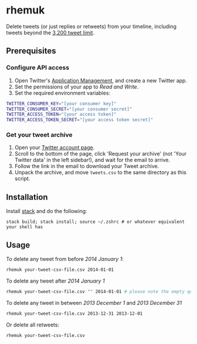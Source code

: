 # rhemuk

Delete tweets (or just replies or retweets) from your timeline, including tweets
beyond the [3,200 tweet limit](https://web.archive.org/web/20131019125213/https://dev.twitter.com/discussions/276).

## Prerequisites

### Configure API access

1. Open Twitter's [Application Management](https://apps.twitter.com/), and create
  a new Twitter app.
1. Set the permissions of your app to *Read and Write*.
1. Set the required environment variables:

```bash
TWITTER_CONSUMER_KEY="[your consumer key]"
TWITTER_CONSUMER_SECRET="[your consumer secret]"
TWITTER_ACCESS_TOKEN="[your access token]"
TWITTER_ACCESS_TOKEN_SECRET="[your access token secret]"
```

### Get your tweet archive

1. Open your [Twitter account page](https://twitter.com/settings/account).
1. Scroll to the bottom of the page, click 'Request your archive' (not 'Your Twitter
  data' in the left sidebar!), and wait for the email to arrive.
1. Follow the link in the email to download your Tweet archive.
1. Unpack the archive, and move `tweets.csv` to the same directory as this script.

## Installation

Install [stack](https://docs.haskellstack.org/en/stable/README/) and do the following:

```
stack build; stack install; source ~/.zshrc # or whatever equivalent your shell has
```

## Usage

To delete any tweet from before *2014 January 1*:

```bash
rhemuk your-tweet-csv-file.csv 2014-01-01
```

To delete any tweet after *2014 January 1*

```bash
rhemuk your-tweet-csv-file.csv "" 2014-01-01 # please note the empty quotation
```

To delete any tweet in between *2013 December 1* and *2013 December 31*

```bash
rhemuk your-tweet-csv-file.csv 2013-12-31 2013-12-01
```

Or delete all retweets:

```bash
rhemuk your-tweet-csv-file.csv
```
